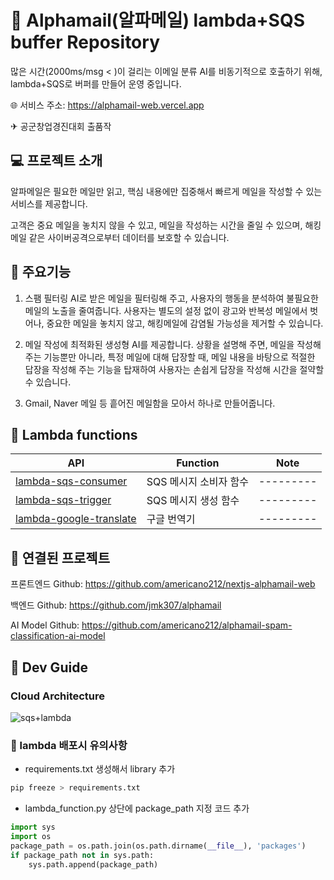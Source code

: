 # 📧 Alphamail(알파메일) lambda+SQS buffer Repository
많은 시간(2000ms/msg < )이 걸리는 이메일 분류 AI를 비동기적으로 호출하기 위해, lambda+SQS로 버퍼를 만들어 운영 중입니다.

🌐 서비스 주소: https://alphamail-web.vercel.app

✈ 공군창업경진대회 출품작

## 💻 프로젝트 소개
알파메일은 필요한 메일만 읽고, 핵심 내용에만 집중해서 빠르게 메일을 작성할 수 있는
서비스를 제공합니다.

고객은 중요 메일을 놓치지 않을 수 있고, 메일을 작성하는 시간을 줄일 수 있으며,
해킹메일 같은 사이버공격으로부터 데이터를 보호할 수 있습니다.

## 🔧 주요기능
1. 스팸 필터링 AI로 받은 메일을 필터링해 주고, 사용자의 행동을 분석하여 불필요한
메일의 노출을 줄여줍니다. 사용자는 별도의 설정 없이 광고와 반복성 메일에서
벗어나, 중요한 메일을 놓치지 않고, 해킹메일에 감염될 가능성을 제거할 수
있습니다.

2. 메일 작성에 최적화된 생성형 AI를 제공합니다. 상황을 설명해 주면, 메일을 작성해
주는 기능뿐만 아니라, 특정 메일에 대해 답장할 때, 메일 내용을 바탕으로 적절한
답장을 작성해 주는 기능을 탑재하여 사용자는 손쉽게 답장을 작성해 시간을 절약할
수 있습니다.

3. Gmail, Naver 메일 등 흩어진 메일함을 모아서 하나로 만들어줍니다.

## 🧿 Lambda functions
|                                                             API                                                              |       Function       |   Note   |
|------------------------------------------------------------------------------------------------------------------------------|----------------------|----------|
| [lambda-sqs-consumer](https://github.com/americano212/alphamail-lambda-sqs-buffer/tree/main/src/lambda-sqs-consumer)         | SQS 메시지 소비자 함수 |---------|
| [lambda-sqs-trigger](https://github.com/americano212/alphamail-lambda-sqs-buffer/tree/main/src/lambda-sqs-trigger)           | SQS 메시지 생성 함수   |---------|
| [lambda-google-translate](https://github.com/americano212/alphamail-lambda-sqs-buffer/tree/main/src/lambda-google-translate) | 구글 번역기           |---------|

## 🔗 연결된 프로젝트
프론트엔드 Github: https://github.com/americano212/nextjs-alphamail-web

백엔드 Github: https://github.com/jmk307/alphamail

AI Model Github: https://github.com/americano212/alphamail-spam-classification-ai-model

## 🔨 Dev Guide
### Cloud Architecture
![sqs+lambda](https://github.com/americano212/alphamail-lambda-sqs-spam-classification/assets/53344349/0173e3e0-73b5-4c70-95ea-17901edbd2cd)

### 📣 lambda 배포시 유의사항
- requirements.txt 생성해서 library 추가
```bash
pip freeze > requirements.txt
```

- lambda_function.py 상단에 package_path 지정 코드 추가 
```python
import sys
import os
package_path = os.path.join(os.path.dirname(__file__), 'packages')
if package_path not in sys.path:
    sys.path.append(package_path)
```
